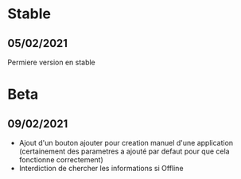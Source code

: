 # Stable
## 05/02/2021
Permiere version en stable

# Beta
## 09/02/2021
* Ajout d'un bouton ajouter pour creation manuel d'une application (certainement des parametres a ajouté par defaut pour que cela fonctionne correctement)
* Interdiction de chercher les informations si Offline
